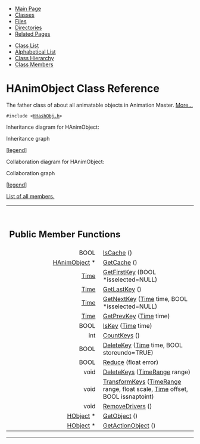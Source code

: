 <div class="tabs">

- [Main Page](index.md)
- <span id="current">[Classes](annotated.md)</span>
- [Files](files.md)
- [Directories](dirs.md)
- [Related Pages](pages.md)

</div>

<div class="tabs">

- [Class List](annotated.md)
- [Alphabetical List](classes.md)
- [Class Hierarchy](hierarchy.md)
- [Class Members](functions.md)

</div>

# HAnimObject Class Reference

The father class of about all animatable objects in Animation Master. [More...](#_details)

`#include <`<a href="HHashObj_8h-source.md" class="el"><code>HHashObj.h</code></a>`>`

Inheritance diagram for HAnimObject:

<span class="image placeholder" original-image-src="classHAnimObject__inherit__graph.gif" original-image-title="" border="0" usemap="#HAnimObject__inherit__map">Inheritance graph</span>

\[[legend](graph_legend.md)\]

Collaboration diagram for HAnimObject:

<span class="image placeholder" original-image-src="classHAnimObject__coll__graph.gif" original-image-title="" border="0" usemap="#HAnimObject__coll__map">Collaboration graph</span>

\[[legend](graph_legend.md)\]

[List of all members.](classHAnimObject-members.md)

<table data-border="0" data-cellpadding="0" data-cellspacing="0">
<colgroup>
<col style="width: 50%" />
<col style="width: 50%" />
</colgroup>
<tbody>
<tr>
<td></td>
<td></td>
</tr>
<tr>
<td colspan="2"><br />
&#10;<h2 id="public-member-functions">Public Member Functions</h2></td>
</tr>
<tr>
<td class="memItemLeft" style="text-align: right;" data-nowrap="" data-valign="top">BOOL </td>
<td class="memItemRight" data-valign="bottom"><a href="classHAnimObject.md#9016643866e5d93362934fdb288d911a" class="el">IsCache</a> ()</td>
</tr>
<tr>
<td class="memItemLeft" style="text-align: right;" data-nowrap="" data-valign="top"><a href="classHAnimObject.md" class="el">HAnimObject</a> * </td>
<td class="memItemRight" data-valign="bottom"><a href="classHAnimObject.md#7c3338fc6e08706ddad054b1525ab709" class="el">GetCache</a> ()</td>
</tr>
<tr>
<td class="memItemLeft" style="text-align: right;" data-nowrap="" data-valign="top"><a href="classTime.md" class="el">Time</a> </td>
<td class="memItemRight" data-valign="bottom"><a href="classHAnimObject.md#eb35d3d43f0898362662c5e86e43e3fb" class="el">GetFirstKey</a> (BOOL *isselected=NULL)</td>
</tr>
<tr>
<td class="memItemLeft" style="text-align: right;" data-nowrap="" data-valign="top"><a href="classTime.md" class="el">Time</a> </td>
<td class="memItemRight" data-valign="bottom"><a href="classHAnimObject.md#0379dcc491904356edfc1e090ba496f8" class="el">GetLastKey</a> ()</td>
</tr>
<tr>
<td class="memItemLeft" style="text-align: right;" data-nowrap="" data-valign="top"><a href="classTime.md" class="el">Time</a> </td>
<td class="memItemRight" data-valign="bottom"><a href="classHAnimObject.md#e5c702148c17c9eff98f82ef6e271b35" class="el">GetNextKey</a> (<a href="classTime.md" class="el">Time</a> time, BOOL *isselected=NULL)</td>
</tr>
<tr>
<td class="memItemLeft" style="text-align: right;" data-nowrap="" data-valign="top"><a href="classTime.md" class="el">Time</a> </td>
<td class="memItemRight" data-valign="bottom"><a href="classHAnimObject.md#d57ca6818a68df5c0dd17e909385aeaa" class="el">GetPrevKey</a> (<a href="classTime.md" class="el">Time</a> time)</td>
</tr>
<tr>
<td class="memItemLeft" style="text-align: right;" data-nowrap="" data-valign="top">BOOL </td>
<td class="memItemRight" data-valign="bottom"><a href="classHAnimObject.md#5053985d57baafc4d758f97990c134d6" class="el">IsKey</a> (<a href="classTime.md" class="el">Time</a> time)</td>
</tr>
<tr>
<td class="memItemLeft" style="text-align: right;" data-nowrap="" data-valign="top">int </td>
<td class="memItemRight" data-valign="bottom"><a href="classHAnimObject.md#668ef951fe37165d284b57859a5a9ade" class="el">CountKeys</a> ()</td>
</tr>
<tr>
<td class="memItemLeft" style="text-align: right;" data-nowrap="" data-valign="top">BOOL </td>
<td class="memItemRight" data-valign="bottom"><a href="classHAnimObject.md#7bfea42385b70e86e14242d01506fd65" class="el">DeleteKey</a> (<a href="classTime.md" class="el">Time</a> time, BOOL storeundo=TRUE)</td>
</tr>
<tr>
<td class="memItemLeft" style="text-align: right;" data-nowrap="" data-valign="top">BOOL </td>
<td class="memItemRight" data-valign="bottom"><a href="classHAnimObject.md#5354f38a63c6579c1bc90386d7c75722" class="el">Reduce</a> (float error)</td>
</tr>
<tr>
<td class="memItemLeft" style="text-align: right;" data-nowrap="" data-valign="top">void </td>
<td class="memItemRight" data-valign="bottom"><a href="classHAnimObject.md#ffd2c64958c237628fc3c8d613636eaf" class="el">DeleteKeys</a> (<a href="classTimeRange.md" class="el">TimeRange</a> range)</td>
</tr>
<tr>
<td class="memItemLeft" style="text-align: right;" data-nowrap="" data-valign="top">void </td>
<td class="memItemRight" data-valign="bottom"><a href="classHAnimObject.md#9ea55998be0fd4ae2ea1ebe3a57ff1f9" class="el">TransformKeys</a> (<a href="classTimeRange.md" class="el">TimeRange</a> range, float scale, <a href="classTime.md" class="el">Time</a> offset, BOOL issnaptoint)</td>
</tr>
<tr>
<td class="memItemLeft" style="text-align: right;" data-nowrap="" data-valign="top">void </td>
<td class="memItemRight" data-valign="bottom"><a href="classHAnimObject.md#669f182a4dd52422a310f5e3187302b4" class="el">RemoveDrivers</a> ()</td>
</tr>
<tr>
<td class="memItemLeft" style="text-align: right;" data-nowrap="" data-valign="top"><a href="classHObject.md" class="el">HObject</a> * </td>
<td class="memItemRight" data-valign="bottom"><a href="classHAnimObject.md#df6befb16a611cdfcd5dadd41ce3d4cc" class="el">GetObject</a> ()</td>
</tr>
<tr>
<td class="memItemLeft" style="text-align: right;" data-nowrap="" data-valign="top"><a href="classHObject.md" class="el">HObject</a> * </td>
<td class="memItemRight" data-valign="bottom"><a href="classHAnimObject.md#7f4814e03bdbe2508c6ed4160fb55d7d" class="el">GetActionObject</a> ()</td>
</tr>
</tbody>
</table>

------------------------------------------------------------------------

<span id="_details"></span>

